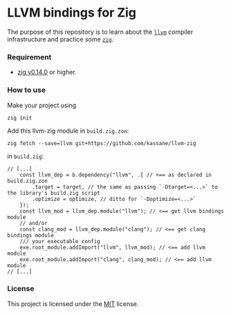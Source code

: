 # LLVM bindings for Zig

The purpose of this repository is to learn about the [`llvm`][llvm] compiler
infrastructure and practice some [`zig`][zig].

### Requirement

- [zig v0.14.0](https://ziglang.org/download) or higher.


### How to use

Make your project using
```console
zig init
```
Add this llvm-zig module
in `build.zig.zon`:
```console
zig fetch --save=llvm git+https://github.com/kassane/llvm-zig
```
in `build.zig`:

```zig
// [...]
    const llvm_dep = b.dependency("llvm", .{ // <== as declared in build.zig.zon
        .target = target, // the same as passing `-Dtarget=<...>` to the library's build.zig script
        .optimize = optimize, // ditto for `-Doptimize=<...>`
    });
    const llvm_mod = llvm_dep.module("llvm"); // <== get llvm bindings module
    // and/or
    const clang_mod = llvm_dep.module("clang"); // <== get clang bindings module
    /// your executable config
    exe.root_module.addImport("llvm", llvm_mod); // <== add llvm module
    exe.root_module.addImport("clang", clang_mod); // <== add llvm module
// [...]
```

### License

This project is licensed under the [MIT](LICENSE) license.


[llvm]: https://llvm.org
[zig]: https://ziglang.org
